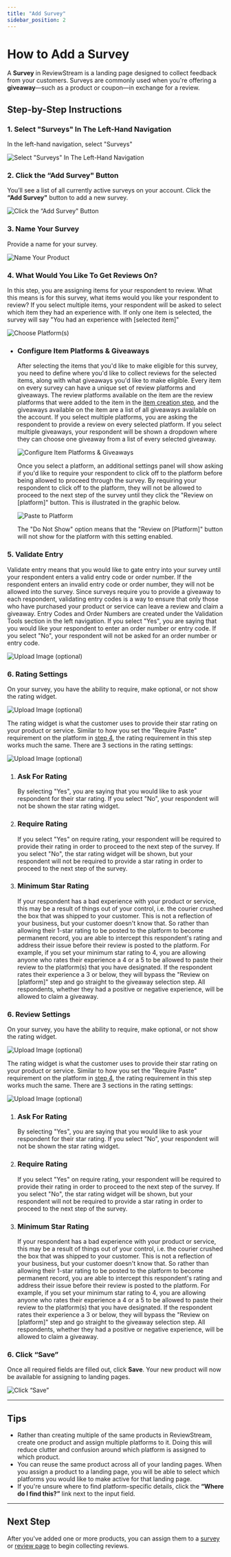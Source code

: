 ```yaml
---
title: "Add Survey"
sidebar_position: 2
---
```


# How to Add a Survey

A **Survey** in ReviewStream is a landing page designed to collect feedback from your customers. Surveys are commonly used when you're offering a **giveaway**—such as a product or coupon—in exchange for a review.

## Step-by-Step Instructions

### 1. Select "Surveys" In The Left-Hand Navigation

In the left-hand navigation, select "Surveys"

![Select "Surveys" In The Left-Hand Navigation](/img/landingpages/surveys/add_survey.png)

### 2. Click the “Add Survey" Button

You’ll see a list of all currently active surveys on your account. Click the **“Add Survey"** button to add a new survey.

![Click the “Add Survey" Button](/img/landingpages/surveys/add_survey_button.png)

### 3. Name Your Survey

Provide a name for your survey.

![Name Your Product](/img/landingpages/surveys/survey_name.png)

### 4. What Would You Like To Get Reviews On?

In this step, you are assigning items for your respondent to review. What this means is for this survey, what items would you like your respondent to review? If you select multiple items, your respondent will be asked to select which item they had an experience with. If only one item is selected, the survey will say "You had an experience with [selected item]"

![Choose Platform(s)](/img/landingpages/surveys/eligibility.png)

-   ### Configure Item Platforms & Giveaways

    After selecting the items that you'd like to make eligible for this survey, you need to define where you'd like to collect reviews for the selected items, along with what giveaways you'd like to make eligible. Every item on every survey can have a unique set of review platforms and giveaways. The review platforms available on the item are the review platforms that were added to the item in the [item creation step](../../items/products/add#4-choose-platforms), and the giveaways available on the item are a list of all giveaways available on the account. If you select multiple platforms, you are asking the respondent to provide a review on every selected platform. If you select multiple giveaways, your respondent will be shown a dropdown where they can choose one giveaway from a list of every selected giveaway.

    ![Configure Item Platforms & Giveaways](/img/landingpages/surveys/item_settings.png)

    Once you select a platform, an additional settings panel will show asking if you'd like to require your respondent to click off to the platform before being allowed to proceed through the survey. By requiring your respondent to click off to the platform, they will not be allowed to proceed to the next step of the survey until they click the "Review on [platform]" button. This is illustrated in the graphic below.

    ![Paste to Platform](/img/landingpages/surveys/require_paste.png)

    The "Do Not Show" option means that the "Review on [Platform]" button will not show for the platform with this setting enabled.

### 5. Validate Entry

Validate entry means that you would like to gate entry into your survey until your respondent enters a valid entry code or order number. If the respondent enters an invalid entry code or order number, they will not be allowed into the survey. Since surveys require you to provide a giveaway to each respondent, validating entry codes is a way to ensure that only those who have purchased your product or service can leave a review and claim a giveaway. Entry Codes and Order Numbers are created under the Validation Tools section in the left navigation. If you select "Yes", you are saying that you would like your respondent to enter an order number or entry code. If you select "No", your respondent will not be asked for an order number or entry code.

![Upload Image (optional)](/img/landingpages/surveys/validate_entry.png)

### 6. Rating Settings

On your survey, you have the ability to require, make optional, or not show the rating widget.

![Upload Image (optional)](/img/landingpages/surveys/rating_widget.png)

The rating widget is what the customer uses to provide their star rating on your product or service. Similar to how you set the "Require Paste" requirement on the platform in [step 4](add#4-what-would-you-like-to-get-reviews-on), the rating requirement in this step works much the same. There are 3 sections in the rating settings:

![Upload Image (optional)](/img/landingpages/surveys/rating_settings.png)

1.  ### Ask For Rating

    By selecting "Yes", you are saying that you would like to ask your respondent for their star rating. If you select "No", your respondent will not be shown the star rating widget.

2.  ### Require Rating

    If you select "Yes" on require rating, your respondent will be required to provide their rating in order to proceed to the next step of the survey. If you select "No", the star rating widget will be shown, but your respondent will not be required to provide a star rating in order to proceed to the next step of the survey.

3.  ### Minimum Star Rating

    If your respondent has a bad experience with your product or service, this may be a result of things out of your control, i.e. the courier crushed the box that was shipped to your customer. This is not a reflection of your business, but your customer doesn't know that. So rather than allowing their 1-star rating to be posted to the platform to become permanent record, you are able to intercept this respondent's rating and address their issue before their review is posted to the platform. For example, if you set your minimum star rating to 4, you are allowing anyone who rates their experience a 4 or a 5 to be allowed to paste their review to the platform(s) that you have designated. If the respondent rates their experience a 3 or below, they will bypass the "Review on [platform]" step and go straight to the giveaway selection step. All respondents, whether they had a positive or negative experience, will be allowed to claim a giveaway.

### 6. Review Settings

On your survey, you have the ability to require, make optional, or not show the rating widget.

![Upload Image (optional)](/img/landingpages/surveys/rating_widget.png)

The rating widget is what the customer uses to provide their star rating on your product or service. Similar to how you set the "Require Paste" requirement on the platform in [step 4](add#4-what-would-you-like-to-get-reviews-on), the rating requirement in this step works much the same. There are 3 sections in the rating settings:

![Upload Image (optional)](/img/landingpages/surveys/rating_settings.png)

1.  ### Ask For Rating

    By selecting "Yes", you are saying that you would like to ask your respondent for their star rating. If you select "No", your respondent will not be shown the star rating widget.

2.  ### Require Rating

    If you select "Yes" on require rating, your respondent will be required to provide their rating in order to proceed to the next step of the survey. If you select "No", the star rating widget will be shown, but your respondent will not be required to provide a star rating in order to proceed to the next step of the survey.

3.  ### Minimum Star Rating

    If your respondent has a bad experience with your product or service, this may be a result of things out of your control, i.e. the courier crushed the box that was shipped to your customer. This is not a reflection of your business, but your customer doesn't know that. So rather than allowing their 1-star rating to be posted to the platform to become permanent record, you are able to intercept this respondent's rating and address their issue before their review is posted to the platform. For example, if you set your minimum star rating to 4, you are allowing anyone who rates their experience a 4 or a 5 to be allowed to paste their review to the platform(s) that you have designated. If the respondent rates their experience a 3 or below, they will bypass the "Review on [platform]" step and go straight to the giveaway selection step. All respondents, whether they had a positive or negative experience, will be allowed to claim a giveaway.

### 6. Click “Save”

Once all required fields are filled out, click **Save**. Your new product will now be available for assigning to landing pages.

![Click “Save”](/img/landingpages/surveys/add_survey.png)

---

## Tips

-   Rather than creating multiple of the same products in ReviewStream, create one product and assign multiple platforms to it. Doing this will reduce clutter and confusion around which platform is assigned to which product.
-   You can reuse the same product across all of your landing pages. When you assign a product to a landing page, you will be able to select which platforms you would like to make active for that landing page.
-   If you're unsure where to find platform-specific details, click the **“Where do I find this?”** link next to the input field.

---

## Next Step

After you've added one or more products, you can assign them to a [survey](../landingpages/survey) or [review page](../landingpages/reviewpage) to begin collecting reviews.

